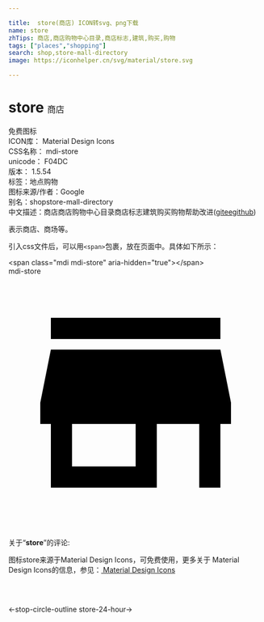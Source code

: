 ```yaml
---

title:  store(商店) ICON转svg、png下载
name: store
zhTips: 商店,商店购物中心目录,商店标志,建筑,购买,购物
tags: ["places","shopping"]
search: shop,store-mall-directory
image: https://iconhelper.cn/svg/material/store.svg

---
```


# store  <small style="font-size: 60%;font-weight: 100">商店</small>


<div class="detail-page">
<p>
<span><span class="badge-success badge">免费图标</span> </span>
<br/>
<span>
ICON库：
<span class="badge-secondary badge">Material Design Icons</span> 
</span>
<br/>
<span>
CSS名称：
<span class="badge-secondary badge">mdi-store</span> 
</span>
<br/>
<span>
unicode：
<span class="badge-secondary badge">F04DC</span> 
<copy-btn content='F04DC' btn-title=""></copy-btn>
<copy-btn :content='String.fromCodePoint(parseInt("F04DC", 16))' btn-title="复制U"></copy-btn>
</span>
<br/>
<span>
版本：
<span class="badge-secondary badge">1.5.54</span> 
</span><br/><span>标签：<span class="badge-light badge"><router-link to="/tags/places.html">地点</router-link></span><span class="badge-light badge"><router-link to="/tags/shopping.html">购物</router-link></span></span>
<br/>
<span>图标来源/作者：<span class="badge-light badge">Google</span></span> 
<br/>
<span>别名：<span class="badge-light badge">shop</span><span class="badge-light badge">store-mall-directory</span></span><br/><span class="zh-detail">中文描述：<span class="badge-primary badge">商店</span><span class="badge-primary badge">商店购物中心目录</span><span class="badge-primary badge">商店标志</span><span class="badge-primary badge">建筑</span><span class="badge-primary badge">购买</span><span class="badge-primary badge">购物</span><span class="help-link"><span>帮助改进</span>(<a href="https://gitee.com/liuwave/icon-helper/edit/master/json/material/store.json" target="_blank" rel="noopener noreferrer">gitee</a><a href="https://github.com/liuwave/icon-helper/edit/master/json/material/store.json" target="_blank" rel="noopener noreferrer">github</a></span>)</span><br/>
</p>
</div><div class="description description alert alert-light">表示商店、商场等。</div>
<div class="alert alert-dark">
  <i class="mdi mdi-store mdi-48px"></i>
  <i class="mdi mdi-store mdi-36px"></i>
  <i class="mdi mdi-store mdi-24px"></i>
  <i class="mdi mdi-store mdi-18px"></i>
</div>
<div>
  <p>引入css文件后，可以用<code>&lt;span&gt;</code>包裹，放在页面中。具体如下所示：    
  </p>
  <div class="alert alert-primary" style="font-size: 14px">
    &lt;span class="mdi mdi-store" aria-hidden="true"&gt;&lt;/span&gt;
    <copy-btn content='<span class="mdi mdi-store" aria-hidden="true"></span>'></copy-btn>
  </div>
  <div class="alert alert-secondary">
    <i class="mdi mdi-store"
    style="font-size: 24px"
    aria-hidden="true"></i> mdi-store
    <copy-btn content="mdi-store" btn-title="复制图标名称"></copy-btn>
  </div>
</div>
<div id="svg" class="svg-wrap">
<svg xmlns="http://www.w3.org/2000/svg" viewBox="0 0 24 24"><path d="M12,18H6V14H12M21,14V12L20,7H4L3,12V14H4V20H14V14H18V20H20V14M20,4H4V6H20V4Z" /></svg>
</div>
<detail full-name='mdi-store'></detail>
<div class="icon-detail__container">
<p>关于“<b>store</b>”的评论:</p>
</div>
<Vssue title="关于“store”的评论" />    
<div><p>图标store来源于Material Design Icons，可免费使用，更多关于 Material Design Icons的信息，参见：<a target="_blank" href="https://iconhelper.cn/material.html"> Material Design Icons</a>
</p></div>

<div style="padding:2rem 0 " class="page-nav"><p class="inner"><span class="prev">←<router-link to="/icon/stop-circle-outline.html">stop-circle-outline</router-link></span> <span class="next"><router-link to="/icon/store-24-hour.html">store-24-hour</router-link>→</span></p></div>

